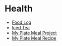# Health

- [Food Log](food-log.md)
- [Iced Tea](iced-tea.md)
- [My Plate Meal Project](my-plate-meal-project.tex)
- [My Plate Meal Recipe](my-plate-meal-recipe.md)
